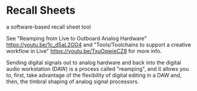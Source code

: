 # Recall Sheets
a software-based recall sheet tool

See "Reamping from Live to Outboard Analog Hardware" https://youtu.be/1c_d5aL2GG4 and "Tools/Toolchains to support a creative workflow in Live" https://youtu.be/TxuOqwieCZ8 for more info. 

Sending digital signals out to analog hardware and back into the digital audio workstation (DAW) is a process called "reamping", and it allows you to, first, take advantage of the flexibility of digital editing in a DAW and, then,  the timbral shaping of analog signal processors. 
